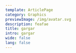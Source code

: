 ```yaml
---
template: ArticlePage
category: Graphics
previewImage: /img/avatar.svg
description: feafae
title: gargar
intro: gargar
wide: false
lang: false
---
```


